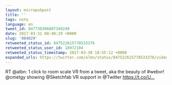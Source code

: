 ```yaml
---
layout: micropubpost
title: ''
tags: note
language: en
tweet_id: 847730306807349249
date: 2017-03-31 08:40:29 +0000
slug: '084029'
retweeted_status_id: 847522615778533376
retweeted_status_user_id: 18972104
retweeted_status_timestamp: 2017-03-30 18:55:12 +0000
expanded_urls: https://twitter.com/albn/status/847522615778533378/video/1
---
```

RT @albn: 1 click to room scale VR from a tweet, aka the beauty of #webvr! @cmetgy showing @Sketchfab VR support in @Twitter https://t.co/U…

